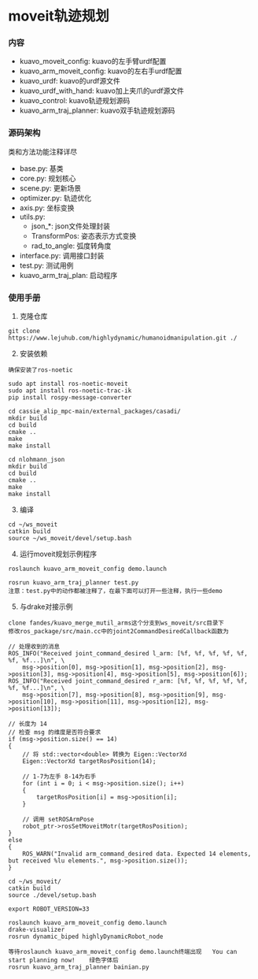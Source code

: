 # moveit轨迹规划
### 内容
- kuavo_moveit_config: kuavo的左手臂urdf配置
- kuavo_arm_moveit_config: kuavo的左右手urdf配置
- kuavo_urdf: kuavo的urdf源文件
- kuavo_urdf_with_hand: kuavo加上夹爪的urdf源文件
- kuavo_control: kuavo轨迹规划源码
- kuavo_arm_traj_planner: kuavo双手轨迹规划源码

### 源码架构
类和方法功能注释详尽
- base.py: 基类
- core.py: 规划核心
- scene.py: 更新场景
- optimizer.py: 轨迹优化
- axis.py: 坐标变换
- utils.py:
    - json_*: json文件处理封装
    - TransformPos: 姿态表示方式变换
    - rad_to_angle: 弧度转角度
- interface.py: 调用接口封装
- test.py: 测试用例
- kuavo_arm_traj_plan: 启动程序

### 使用手册
1. 克隆仓库
```
git clone https://www.lejuhub.com/highlydynamic/humanoidmanipulation.git ./
```
2. 安装依赖
```
确保安装了ros-noetic
```
```
sudo apt install ros-noetic-moveit
sudo apt install ros-noetic-trac-ik
pip install rospy-message-converter
```
```
cd cassie_alip_mpc-main/external_packages/casadi/
mkdir build
cd build
cmake ..
make
make install
```
```
cd nlohmann_json
mkdir build
cd build
cmake ..
make
make install
```
3. 编译
```
cd ~/ws_moveit
catkin build
source ~/ws_moveit/devel/setup.bash
```
4. 运行moveit规划示例程序
```
roslaunch kuavo_arm_moveit_config demo.launch
```
```
rosrun kuavo_arm_traj_planner test.py
注意：test.py中的动作都被注释了，在最下面可以打开一些注释，执行一些demo
```
5. 与drake对接示例
```
clone fandes/kuavo_merge_mutil_arms这个分支到ws_moveit/src目录下
修改ros_package/src/main.cc中的joint2CommandDesiredCallback函数为
```
```
// 处理收到的消息
ROS_INFO("Received joint_command_desired l_arm: [%f, %f, %f, %f, %f, %f, %f...]\n", \
    msg->position[0], msg->position[1], msg->position[2], msg->position[3], msg->position[4], msg->position[5], msg->position[6]);
ROS_INFO("Received joint_command_desired r_arm: [%f, %f, %f, %f, %f, %f, %f...]\n", \
    msg->position[7], msg->position[8], msg->position[9], msg->position[10], msg->position[11], msg->position[12], msg->position[13]);

// 长度为 14
// 检查 msg 的维度是否符合要求
if (msg->position.size() == 14)
{
    // 将 std::vector<double> 转换为 Eigen::VectorXd
    Eigen::VectorXd targetRosPosition(14);
    
    // 1-7为左手 8-14为右手
    for (int i = 0; i < msg->position.size(); i++)
    {
        targetRosPosition[i] = msg->position[i];
    }

    // 调用 setROSArmPose
    robot_ptr->rosSetMoveitMotr(targetRosPosition);
}
else
{
    ROS_WARN("Invalid arm_command_desired data. Expected 14 elements, but received %lu elements.", msg->position.size());
}
```
```
cd ~/ws_moveit/
catkin build
source ./devel/setup.bash
```
```
export ROBOT_VERSION=33
```
```
roslaunch kuavo_arm_moveit_config demo.launch
drake-visualizer
rosrun dynamic_biped highlyDynamicRobot_node
```
```
等待roslaunch kuavo_arm_moveit_config demo.launch终端出现   You can start planning now!    绿色字体后
rosrun kuavo_arm_traj_planner bainian.py
```

